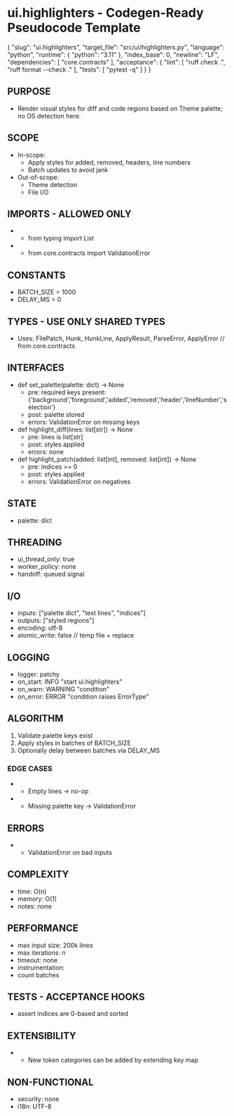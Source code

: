 # ui.highlighters - Codegen-Ready Pseudocode Template
<!--
Purpose: A generic, reusable pseudocode spec that is strict enough for LLM codegen and CI enforcement.
Usage: Copy this file, replace bracketed placeholders, and keep comments that help future readers or tools.
Style: Deterministic, implementation-neutral, minimal ambiguity. Prefer lists and JSON blocks over prose.
-->

<META json>
{
  "slug": "ui.highlighters",
  "target_file": "src/ui/highlighters.py",
  "language": "python",
  "runtime": {
    "python": "3.11"
  },
  "index_base": 0,
  "newline": "LF",
  "dependencies": [
    "core.contracts"
  ],
  "acceptance": {
    "lint": [
      "ruff check .",
      "ruff format --check ."
    ],
    "tests": [
      "pytest -q"
    ]
  }
}
</META>

## PURPOSE
- Render visual styles for diff and code regions based on Theme palette; no OS detection here.

## SCOPE
- In-scope:
  - Apply styles for added, removed, headers, line numbers
  - Batch updates to avoid jank
- Out-of-scope:
  - Theme detection
  - File I/O

## IMPORTS - ALLOWED ONLY
<!-- Keep this list tight to avoid unreviewed dependencies creeping in. -->
- - from typing import List
- - from core.contracts import ValidationError

## CONSTANTS
- BATCH_SIZE = 1000
- DELAY_MS = 0

## TYPES - USE ONLY SHARED TYPES
<!-- Reference canonical shared types. Do not redefine here. -->
- Uses: FilePatch, Hunk, HunkLine, ApplyResult, ParseError, ApplyError  // from core.contracts

## INTERFACES
- def set_palette(palette: dict) -> None
  - pre: required keys present: {'background','foreground','added','removed','header','lineNumber','selection'}
  - post: palette stored
  - errors: ValidationError on missing keys
- def highlight_diff(lines: list[str]) -> None
  - pre: lines is list[str]
  - post: styles applied
  - errors: none
- def highlight_patch(added: list[int], removed: list[int]) -> None
  - pre: indices >= 0
  - post: styles applied
  - errors: ValidationError on negatives


## STATE
- palette: dict

## THREADING
- ui_thread_only: true
- worker_policy: none
- handoff: queued signal

## I/O
- inputs: ["palette dict", "text lines", "indices"]
- outputs: ["styled regions"]
- encoding: utf-8
- atomic_write: false  // temp file + replace

## LOGGING
- logger: patchy
- on_start: INFO "start ui.highlighters"
- on_warn: WARNING "condition"
- on_error: ERROR "condition raises ErrorType"

## ALGORITHM
1) Validate palette keys exist
2) Apply styles in batches of BATCH_SIZE
3) Optionally delay between batches via DELAY_MS

### EDGE CASES
- - Empty lines → no-op
- - Missing palette key → ValidationError

## ERRORS
- - ValidationError on bad inputs

## COMPLEXITY
- time: O(n)
- memory: O(1)
- notes: none

## PERFORMANCE
- max input size: 200k lines
- max iterations: n
- timeout: none
- instrumentation:
- count batches

## TESTS - ACCEPTANCE HOOKS
- assert indices are 0-based and sorted

## EXTENSIBILITY
- - New token categories can be added by extending key map

## NON-FUNCTIONAL
- security: none
- i18n: UTF-8